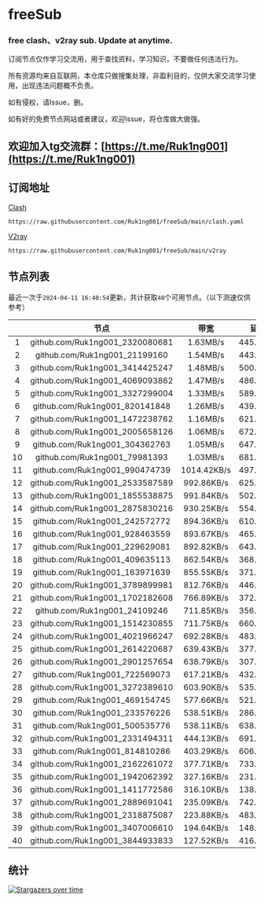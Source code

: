 # freeSub
### free clash、v2ray sub. Update at anytime.

订阅节点仅作学习交流用，用于查找资料，学习知识，不要做任何违法行为。

所有资源均来自互联网，本仓库只做搜集处理，非盈利目的，仅供大家交流学习使用，出现违法问题概不负责。

如有侵权，请Issue，删。

如有好的免费节点网站或者建议，欢迎Issue，将仓库做大做强。

## 欢迎加入tg交流群：[https://t.me/Ruk1ng001](https://t.me/Ruk1ng001)

## 订阅地址
[Clash](https://raw.githubusercontent.com/Ruk1ng001/freeSub/main/clash.yaml)
```
https://raw.githubusercontent.com/Ruk1ng001/freeSub/main/clash.yaml
```
[V2ray](https://raw.githubusercontent.com/Ruk1ng001/freeSub/main/v2ray)
```
https://raw.githubusercontent.com/Ruk1ng001/freeSub/main/v2ray
```

## 节点列表

最近一次于`2024-04-11 16:40:54`更新，共计获取`40`个可用节点。（以下测速仅供参考）

|  | 节点 | 带宽 | 延迟 |
|:-:|:--:|:--:|:--:|
 | 1 | github.com/Ruk1ng001_2320080681 | 1.63MB/s | 445.00ms |
 | 2 | github.com/Ruk1ng001_21199160 | 1.54MB/s | 443.00ms |
 | 3 | github.com/Ruk1ng001_3414425247 | 1.48MB/s | 500.00ms |
 | 4 | github.com/Ruk1ng001_4069093862 | 1.47MB/s | 486.00ms |
 | 5 | github.com/Ruk1ng001_3327299004 | 1.33MB/s | 589.00ms |
 | 6 | github.com/Ruk1ng001_820141848 | 1.26MB/s | 439.00ms |
 | 7 | github.com/Ruk1ng001_1472238762 | 1.16MB/s | 621.00ms |
 | 8 | github.com/Ruk1ng001_2005658126 | 1.06MB/s | 672.00ms |
 | 9 | github.com/Ruk1ng001_304362763 | 1.05MB/s | 647.00ms |
 | 10 | github.com/Ruk1ng001_79981393 | 1.03MB/s | 681.00ms |
 | 11 | github.com/Ruk1ng001_990474739 | 1014.42KB/s | 497.00ms |
 | 12 | github.com/Ruk1ng001_2533587589 | 992.86KB/s | 625.00ms |
 | 13 | github.com/Ruk1ng001_1855538875 | 991.84KB/s | 502.00ms |
 | 14 | github.com/Ruk1ng001_2875830216 | 930.25KB/s | 554.00ms |
 | 15 | github.com/Ruk1ng001_242572772 | 894.36KB/s | 610.00ms |
 | 16 | github.com/Ruk1ng001_928463559 | 893.67KB/s | 465.00ms |
 | 17 | github.com/Ruk1ng001_229629081 | 892.82KB/s | 643.00ms |
 | 18 | github.com/Ruk1ng001_409635113 | 862.54KB/s | 368.00ms |
 | 19 | github.com/Ruk1ng001_163971639 | 855.55KB/s | 371.00ms |
 | 20 | github.com/Ruk1ng001_3789899981 | 812.76KB/s | 446.00ms |
 | 21 | github.com/Ruk1ng001_1702182608 | 766.89KB/s | 372.00ms |
 | 22 | github.com/Ruk1ng001_24109246 | 711.85KB/s | 356.00ms |
 | 23 | github.com/Ruk1ng001_1514230855 | 711.75KB/s | 660.00ms |
 | 24 | github.com/Ruk1ng001_4021966247 | 692.28KB/s | 483.00ms |
 | 25 | github.com/Ruk1ng001_2614220687 | 639.43KB/s | 377.00ms |
 | 26 | github.com/Ruk1ng001_2901257654 | 638.79KB/s | 307.00ms |
 | 27 | github.com/Ruk1ng001_722569073 | 617.21KB/s | 432.00ms |
 | 28 | github.com/Ruk1ng001_3272389610 | 603.90KB/s | 535.00ms |
 | 29 | github.com/Ruk1ng001_469154745 | 577.66KB/s | 521.00ms |
 | 30 | github.com/Ruk1ng001_233576226 | 538.51KB/s | 286.00ms |
 | 31 | github.com/Ruk1ng001_500535776 | 538.11KB/s | 638.00ms |
 | 32 | github.com/Ruk1ng001_2331494311 | 444.13KB/s | 691.00ms |
 | 33 | github.com/Ruk1ng001_814810286 | 403.29KB/s | 606.00ms |
 | 34 | github.com/Ruk1ng001_2162261072 | 377.71KB/s | 733.00ms |
 | 35 | github.com/Ruk1ng001_1942062392 | 327.16KB/s | 231.00ms |
 | 36 | github.com/Ruk1ng001_1411772586 | 316.10KB/s | 138.00ms |
 | 37 | github.com/Ruk1ng001_2889691041 | 235.09KB/s | 742.00ms |
 | 38 | github.com/Ruk1ng001_2318875087 | 223.88KB/s | 483.00ms |
 | 39 | github.com/Ruk1ng001_3407006610 | 194.64KB/s | 148.00ms |
 | 40 | github.com/Ruk1ng001_3844933833 | 127.52KB/s | 416.00ms |


## 统计

[![Stargazers over time](https://starchart.cc/Ruk1ng001/freeSub.svg)](https://starchart.cc/Ruk1ng001/freeSub)
